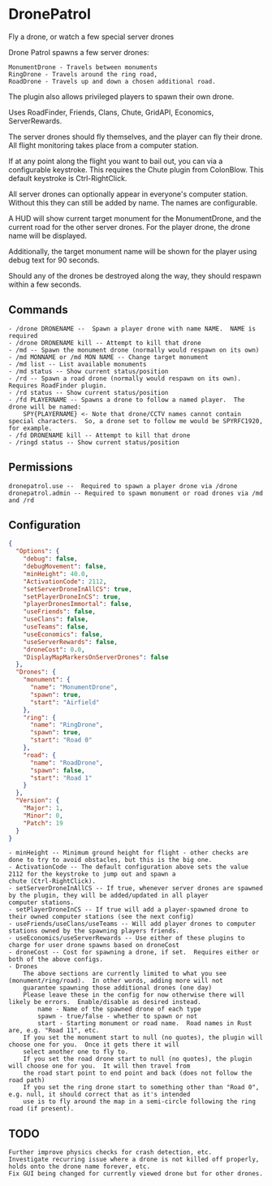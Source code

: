 # DronePatrol
Fly a drone, or watch a few special server drones

Drone Patrol spawns a few server drones:

    MonumentDrone - Travels between monuments
    RingDrone - Travels around the ring road,
    RoadDrone - Travels up and down a chosen additional road.

The plugin also allows privileged players to spawn their own drone.

Uses RoadFinder, Friends, Clans, Chute, GridAPI, Economics, ServerRewards.

The server drones should fly themselves, and the player can fly their drone.  All flight monitoring takes place from a computer station.

If at any point along the flight you want to bail out, you can via a configurable keystroke.  This requires the Chute plugin from ColonBlow.  This default keystroke is Ctrl-RightClick.

All server drones can optionally appear in everyone's computer station.  Without this they can still be added by name.  The names are configurable.

A HUD will show current target monument for the MonumentDrone, and the current road for the other server drones.  For the player drone, the drone name will be displayed.

Additionally, the target monument name will be shown for the player using debug text for 90 seconds.

Should any of the drones be destroyed along the way, they should respawn within a few seconds.

## Commands

    - /drone DRONENAME --  Spawn a player drone with name NAME.  NAME is required
    - /drone DRONENAME kill -- Attempt to kill that drone
    - /md -- Spawn the monument drone (normally would respawn on its own)
    - /md MONNAME or /md MON NAME -- Change target monument
    - /md list -- List available monuments
    - /md status -- Show current status/position
    - /rd -- Spawn a road drone (normally would respawn on its own).  Requires RoadFinder plugin.
    - /rd status -- Show current status/position
    - /fd PLAYERNAME -- Spawns a drone to follow a named player.  The drone will be named:
        SPY{PLAYERNAME} <- Note that drone/CCTV names cannot contain
    special characters.  So, a drone set to follow me would be SPYRFC1920, for example.
    - /fd DRONENAME kill -- Attempt to kill that drone
    - /ringd status -- Show current status/position

## Permissions

    dronepatrol.use --  Required to spawn a player drone via /drone
    dronepatrol.admin -- Required to spawn monument or road drones via /md and /rd

## Configuration
```json
{
  "Options": {
    "debug": false,
    "debugMovement": false,
    "minHeight": 40.0,
    "ActivationCode": 2112,
    "setServerDroneInAllCS": true,
    "setPlayerDroneInCS": true,
    "playerDronesImmortal": false,
    "useFriends": false,
    "useClans": false,
    "useTeams": false,
    "useEconomics": false,
    "useServerRewards": false,
    "droneCost": 0.0,
    "DisplayMapMarkersOnServerDrones": false
  },
  "Drones": {
    "monument": {
      "name": "MonumentDrone",
      "spawn": true,
      "start": "Airfield"
    },
    "ring": {
      "name": "RingDrone",
      "spawn": true,
      "start": "Road 0"
    },
    "road": {
      "name": "RoadDrone",
      "spawn": false,
      "start": "Road 1"
    }
  },
  "Version": {
    "Major": 1,
    "Minor": 0,
    "Patch": 19
  }
}
```

    - minHeight -- Minimum ground height for flight - other checks are done to try to avoid obstacles, but this is the big one.
    - ActivationCode -- The default configuration above sets the value 2112 for the keystroke to jump out and spawn a
    chute (Ctrl-RightClick).
    - setServerDroneInAllCS -- If true, whenever server drones are spawned by the plugin, they will be added/updated in all player
    computer stations.
    - setPlayerDroneInCS -- If true will add a player-spawned drone to their owned computer stations (see the next config)
    - useFriends/useClans/useTeams -- Will add player drones to computer stations owned by the spawning players friends.
    - useEconomics/useServerRewards -- Use either of these plugins to charge for user drone spawns based on droneCost
    - droneCost -- Cost for spawning a drone, if set.  Requires either or both of the above configs.
    - Drones
        The above sections are currently limited to what you see (monument/ring/road).  In other words, adding more will not
        guarantee spawning those additional drones (one day)
        Please leave these in the config for now otherwise there will likely be errors.  Enable/disable as desired instead.
            name - Name of the spawned drone of each type
            spawn - true/false - whether to spawn or not
            start - Starting monument or road name.  Road names in Rust are, e.g. "Road 11", etc.
        If you set the monument start to null (no quotes), the plugin will choose one for you.  Once it gets there it will
        select another one to fly to.
        If you set the road drone start to null (no quotes), the plugin will choose one for you.  It will then travel from
        the road start point to end point and back (does not follow the road path)
        If you set the ring drone start to something other than "Road 0", e.g. null, it should correct that as it's intended
        use is to fly around the map in a semi-circle following the ring road (if present).

## TODO

    Further improve physics checks for crash detection, etc.
    Investigate recurring issue where a drone is not killed off properly, holds onto the drone name forever, etc.
    Fix GUI being changed for currently viewed drone but for other drones.


